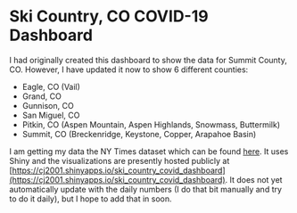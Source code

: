 # Ski Country, CO COVID-19 Dashboard

I had originally created this dashboard to show the data for Summit County, CO.  However, I have updated it now to show 6 different counties:

- Eagle, CO (Vail)
- Grand, CO 
- Gunnison, CO
- San Miguel, CO
- Pitkin, CO (Aspen Mountain, Aspen Highlands, Snowmass, Buttermilk)
- Summit, CO (Breckenridge, Keystone, Copper, Arapahoe Basin)

I am getting my data the NY Times dataset which can be found [here](https://raw.githubusercontent.com/nytimes/covid-19-data/master/us-counties.csv).  It uses Shiny and the visualizations are presently hosted publicly at [https://cj2001.shinyapps.io/ski_country_covid_dashboard](https://cj2001.shinyapps.io/ski_country_covid_dashboard).  It does not yet automatically update with the daily numbers (I do that bit manually and try to do it daily), but I hope to add that in soon.

